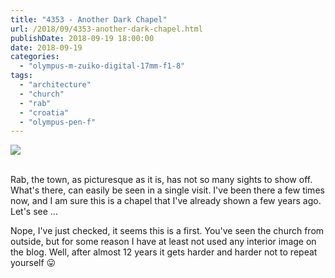 ```yaml
---
title: "4353 - Another Dark Chapel"
url: /2018/09/4353-another-dark-chapel.html
publishDate: 2018-09-19 18:00:00
date: 2018-09-19
categories: 
  - "olympus-m-zuiko-digital-17mm-f1-8"
tags: 
  - "architecture"
  - "church"
  - "rab"
  - "croatia"
  - "olympus-pen-f"
---
```

<div class="container">
<div class="center"><a target="_blank" href="https://d25zfm9zpd7gm5.cloudfront.net/1200x1200/2017/20170718_202122_lr.jpg"><img class="webfeedsFeaturedVisual" src="https://d25zfm9zpd7gm5.cloudfront.net/0600x0600/2017/20170718_202122_lr.jpg" /></a></div>
</div>
<br />

Rab, the town, as picturesque as it is, has not so many sights to
show off. What's there, can easily be seen in a single visit. I've
been there a few times now, and I am sure this is a chapel that I've
already shown a few years ago. Let's see ...

Nope, I've just checked, it seems this is a first. You've seen the
church from outside, but for some reason I have at least not used
any interior image on the blog. Well, after almost 12 years it gets
harder and harder not to repeat yourself :stuck_out_tongue: